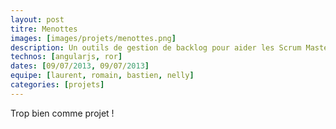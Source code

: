 ```yaml
---
layout: post
titre: Menottes
images: [images/projets/menottes.png]
description: Un outils de gestion de backlog pour aider les Scrum Master a se sortir des tableaux excel et des rapport sans fin !
technos: [angularjs, ror]
dates: [09/07/2013, 09/07/2013]
equipe: [laurent, romain, bastien, nelly]
categories: [projets]
---
```

Trop bien comme projet !